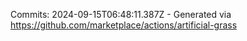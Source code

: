 Commits: 2024-09-15T06:48:11.387Z - Generated via https://github.com/marketplace/actions/artificial-grass
<br>
